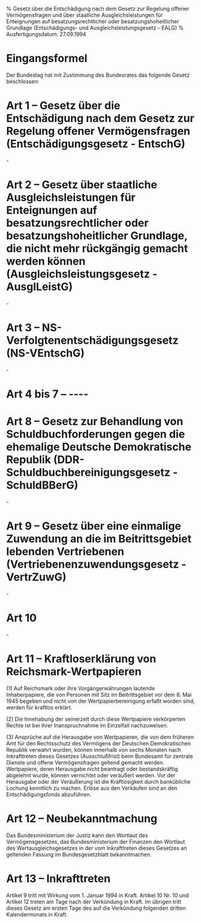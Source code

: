 % Gesetz über die Entschädigung nach dem Gesetz zur Regelung offener Vermögensfragen und über staatliche Ausgleichsleistungen für Enteignungen auf besatzungsrechtlicher oder besatzungshoheitlicher Grundlage  (Entschädigungs- und Ausgleichsleistungsgesetz - EALG)
% Ausfertigungsdatum: 27.09.1994
 
# Eingangsformel

Der Bundestag hat mit Zustimmung des Bundesrates das folgende Gesetz beschlossen:

# Art 1 – Gesetz über die Entschädigung nach dem Gesetz zur Regelung offener Vermögensfragen (Entschädigungsgesetz - EntschG)

\-

# Art 2 – Gesetz über staatliche Ausgleichsleistungen für Enteignungen auf besatzungsrechtlicher oder besatzungshoheitlicher Grundlage, die nicht mehr rückgängig gemacht werden können (Ausgleichsleistungsgesetz - AusglLeistG)

\-

# Art 3 – NS-Verfolgtenentschädigungsgesetz (NS-VEntschG)

\-

# Art 4 bis 7 – ----

# Art 8 – Gesetz zur Behandlung von Schuldbuchforderungen gegen die ehemalige Deutsche Demokratische Republik (DDR-Schuldbuchbereinigungsgesetz - SchuldBBerG)

\-

# Art 9 – Gesetz über eine einmalige Zuwendung an die im Beitrittsgebiet lebenden Vertriebenen (Vertriebenenzuwendungsgesetz - VertrZuwG)

\-

# Art 10

\-

# Art 11 – Kraftloserklärung von Reichsmark-Wertpapieren

(1) Auf Reichsmark oder ihre Vorgängerwährungen lautende Inhaberpapiere, die von Personen mit Sitz im Beitrittsgebiet vor dem 8. Mai 1945 begeben und nicht von der Wertpapierbereinigung erfaßt worden sind, werden für kraftlos erklärt.

(2) Die Innehabung der seinerzeit durch diese Wertpapiere verkörperten Rechte ist bei ihrer Inanspruchnahme im Einzelfall nachzuweisen.

(3) Ansprüche auf die Herausgabe von Wertpapieren, die von dem früheren Amt für den Rechtsschutz des Vermögens der Deutschen Demokratischen Republik verwahrt wurden, können innerhalb von sechs Monaten nach Inkrafttreten dieses Gesetzes (Ausschlußfrist) beim Bundesamt für zentrale Dienste und offene Vermögensfragen geltend gemacht werden. Wertpapiere, deren Herausgabe nicht beantragt oder bestandskräftig abgelehnt wurde, können vernichtet oder veräußert werden. Vor der Herausgabe oder der Veräußerung ist die Kraftlosigkeit durch bankübliche Lochung kenntlich zu machen. Erlöse aus den Verkäufen sind an den Entschädigungsfonds abzuführen.

# Art 12 – Neubekanntmachung

Das Bundesministerium der Justiz kann den Wortlaut des Vermögensgesetzes, das Bundesministerium der Finanzen den Wortlaut des Wertausgleichsgesetzes in der vom Inkrafttreten dieses Gesetzes an geltenden Fassung im Bundesgesetzblatt bekanntmachen.

# Art 13 – Inkrafttreten

Artikel 9 tritt mit Wirkung vom 1. Januar 1994 in Kraft. Artikel 10 Nr. 10 und Artikel 12 treten am Tage nach der Verkündung in Kraft. Im übrigen tritt dieses Gesetz am ersten Tage des auf die Verkündung folgenden dritten Kalendermonats in Kraft.
